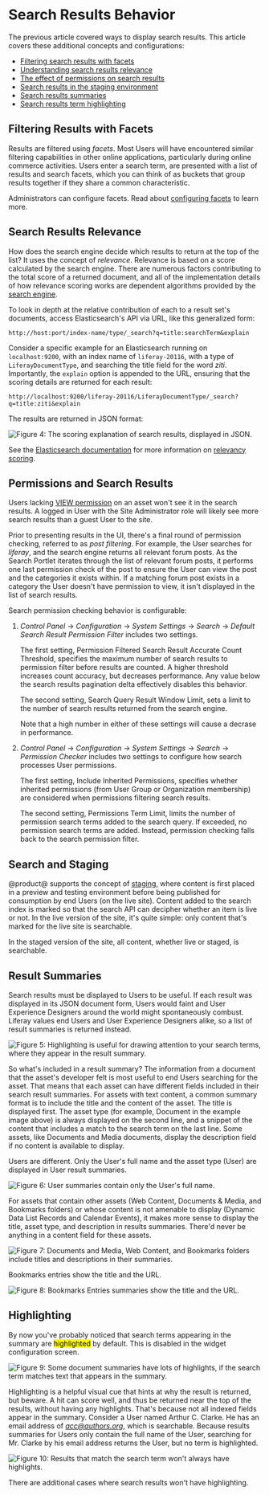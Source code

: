 # Search Results Behavior

The previous article covered ways to display search results. This
article covers these additional concepts and configurations: 

- [Filtering search results with facets](#filtering-results-with-facets)
- [Understanding search results relevance](#search-results-relevance)
- [The effect of permissions on search results](#permissions-and-search-results)
- [Search results in the staging environment](#search-and-staging)
- [Search results summaries](#result-summaries)
- [Search results term highlighting](#highlighting)

## Filtering Results with Facets [](id=filtering-results-with-facets)

Results are filtered using *facets*. Most Users will have encountered similar
filtering capabilities in other online applications, particularly during online
commerce activities. Users enter a search term, are presented with a list of
results and search facets, which you can think of as buckets that group results
together if they share a common characteristic.

Administrators can configure facets. Read about 
[configuring facets](/discover/portal/-/knowledge_base/7-1/configuring-facets) 
to learn more.

## Search Results Relevance [](id=search-results-relevance)

How does the search engine decide which results to return at the top of the
list? It uses the concept of *relevance*. Relevance is based on a score
calculated by the search engine. There are numerous factors contributing to the
total score of a returned document, and all of the implementation details of how
relevance scoring works are dependent algorithms provided by the 
[search engine](https://www.elastic.co/guide/en/elasticsearch/guide/current/relevance-intro.html#relevance-intro).

To look in depth at the relative contribution of each to a result set's
documents, access Elasticsearch's API via URL, like this generalized form:

    http://host:port/index-name/type/_search?q=title:searchTerm&explain

Consider a specific example for an Elasticsearch running on `localhost:9200`,
with an index name of `liferay-20116`, with a type of `LiferayDocumentType`, and
searching the title field for the word *ziti*. Importantly, the `explain`
option is appended to the URL, ensuring that the scoring details are returned
for each result:

    http://localhost:9200/liferay-20116/LiferayDocumentType/_search?q=title:ziti&explain

The results are returned in JSON format:

![Figure 4: The scoring explanation of search results, displayed in JSON.](../../images/search-results-scoring-json.png)

See the 
[Elasticsearch documentation](https://www.elastic.co/guide/en/elasticsearch/guide/current/scoring-theory.html#tfidf) 
for more information on 
[relevancy scoring](https://www.elastic.co/guide/en/elasticsearch/guide/current/relevance-intro.html#relevance-intro).

## Permissions and Search Results [](id=permissions-and-search-results)

Users lacking
[VIEW permission](/discover/portal/-/knowledge_base/7-1/roles-and-permissions) 
on an asset won't see it in the search results. A logged in User with the Site
Administrator role will likely see more search results than a guest User to the
site. 

Prior to presenting results in the UI, there's a final round of permission
checking, referred to as *post filtering*. For example, the User searches for
*liferay*, and the search engine returns all relevant forum posts. As the Search
Portlet iterates through the list of relevant forum posts, it performs one last
permission check of the post to ensure the User can view the post and the
categories it exists within. If a matching forum post exists in a category the
User doesn't have permission to view, it isn't displayed in the list of search
results.

Search permission checking behavior is configurable:

1.  *Control Panel* &rarr; *Configuration* &rarr; *System Settings* &rarr; *Search*
    &rarr; *Default Search Result Permission Filter* includes two settings.

    The first setting, Permission Filtered Search Result Accurate Count
    Threshold, specifies the maximum number of search results to permission
    filter before results are counted. A higher threshold increases count
    accuracy, but decreases performance. Any value below the search results
    pagination delta effectively disables this behavior.

    The second setting, Search Query Result Window Limit, sets a limit to the
    number of search results returned from the search engine.

    Note that a high number in either of these settings will cause a decrase in
    performance.

2.  *Control Panel* &rarr; *Configuration* &rarr; *System Settings* &rarr; *Search* &rarr;
    *Permission Checker* includes two settings to configure how search processes
    User permissions.

    The first setting, Include Inherited Permissions, specifies whether
    inherited permissions (from User Group or Organization membership) are
    considered when permissions filtering search results.
    <!-- Can we provide a case where this isn't desirable? -->

    The second setting, Permissions Term Limit, limits the number of permission
    search terms added to the search query. If exceeded, no permission search
    terms are added. Instead, permission checking falls back to the search
    permission filter.
    <!-- Ripped from the system settings help text, do not understand. -->

## Search and Staging [](id=search-and-staging)

@product@ supports the concept of
[staging](/discover/portal/-/knowledge_base/7-1/staging-content-for-publication),
where content is first placed in a preview and testing environment before being
published for consumption by end Users (on the live site). Content added to the
search index is marked so that the search API can decipher whether an item is
live or not. In the live version of the site, it's quite simple: only content
that's marked for the live site is searchable. 

In the staged version of the site, all content, whether live or staged, is
searchable.

## Result Summaries [](id=result-summaries)

Search results must be displayed to Users to be useful. If each result was
displayed in its JSON document form, Users would faint and User Experience
Designers around the world might spontaneously combust. Liferay values end Users
and User Experience Designers alike, so a list of result summaries is returned
instead. 

![Figure 5: Highlighting is useful for drawing attention to your search terms,
where they appear in the result summary.](../../images/search-highlight-summary.png)

So what's included in a result summary? The information from a document that the
asset's developer felt is most useful to end Users searching for the asset.
That means that each asset can have different fields included in their search
result summaries. For assets with text content, a common summary format is to
include the title and the content of the asset. The title is displayed first.
The asset type (for example, Document in the example image above) is always
displayed on the second line, and a snippet of the content that includes a match
to the search term on the last line. Some assets, like Documents and Media
documents, display the description field if no content is available to display.

Users are different. Only the User's full name and the asset type (User) are
displayed in User result summaries.

![Figure 6: User summaries contain only the User's full name.](../../images/search-User.png)

For assets that contain other assets (Web Content, Documents & Media, and
Bookmarks folders) or whose content is not amenable to display (Dynamic Data
List Records and Calendar Events), it makes more sense to display the title,
asset type, and description in results summaries. There'd never be anything in a
content field for these assets.

![Figure 7: Documents and Media, Web Content, and Bookmarks folders include
titles and descriptions in their summaries.](../../images/search-folder.png)

Bookmarks entries show the title and the URL.

![Figure 8: Bookmarks Entries summaries show the title and the URL.](../../images/search-bookmarks.png)

## Highlighting [](id=highlighting)

By now you've probably noticed that search terms appearing in the summary are
<mark>highlighted</mark> by default. This is disabled in the widget
configuration screen. 

![Figure 9: Some document summaries have lots of highlights, if the search term matches text that appears in the summary.](../../images/search-highlights.png)

Highlighting is a helpful visual cue that hints at why the result is returned,
but beware. A hit can score well, and thus be returned near the top of the
results, without having any highlights. That's because not all indexed fields
appear in the summary. Consider a User named Arthur C. Clarke. He has an email
address of *acc@authors.org*, which is searchable. Because results summaries for
Users only contain the full name of the User, searching for Mr. Clarke by his
email address returns the User, but no term is highlighted. 

![Figure 10: Results that match the search term won't always have highlights.](../../images/search-no-highlights.png)

There are additional cases where search results won't have highlighting.

